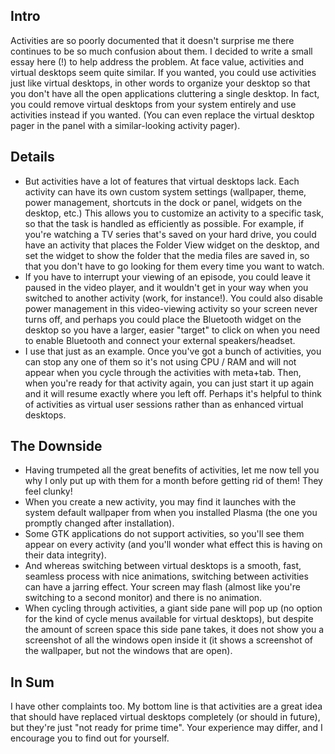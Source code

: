 ## Intro
Activities are so poorly documented that it doesn't surprise me there continues to be so much confusion about them. I decided to write a small essay here (!) to help address the problem.
At face value, activities and virtual desktops seem quite similar. If you wanted, you could use activities just like virtual desktops, in other words to organize your desktop so that you don't have all the open applications cluttering a single desktop. In fact, you could remove virtual desktops from your system entirely and use activities instead if you wanted. (You can even replace the virtual desktop pager in the panel with a similar-looking activity pager).
## Details
- But activities have a lot of features that virtual desktops lack. Each activity can have its own custom system settings (wallpaper, theme, power management, shortcuts in the dock or panel, widgets on the desktop, etc.) This allows you to customize an activity to a specific task, so that the task is handled as efficiently as possible. For example, if you're watching a TV series that's saved on your hard drive, you could have an activity that places the Folder View widget on the desktop, and set the widget to show the folder that the media files are saved in, so that you don't have to go looking for them every time you want to watch. 
- If you have to interrupt your viewing of an episode, you could leave it paused in the video player, and it wouldn't get in your way when you switched to another activity (work, for instance!). You could also disable power management in this video-viewing activity so your screen never turns off, and perhaps you could place the Bluetooth widget on the desktop so you have a larger, easier "target" to click on when you need to enable Bluetooth and connect your external speakers/headset.
- I use that just as an example. Once you've got a bunch of activities, you can stop any one of them so it's not using CPU / RAM and will not appear when you cycle through the activities with meta+tab. Then, when you're ready for that activity again, you can just start it up again and it will resume exactly where you left off. Perhaps it's helpful to think of activities as virtual user sessions rather than as enhanced virtual desktops.

## The Downside
- Having trumpeted all the great benefits of activities, let me now tell you why I only put up with them for a month before getting rid of them! They feel clunky! 
- When you create a new activity, you may find it launches with the system default wallpaper from when you installed Plasma (the one you promptly changed after installation). 
- Some GTK applications do not support activities, so you'll see them appear on every activity (and you'll wonder what effect this is having on their data integrity). 
- And whereas switching between virtual desktops is a smooth, fast, seamless process with nice animations, switching between activities can have a jarring effect. Your screen may flash (almost like you're switching to a second monitor) and there is no animation. 
- When cycling through activities, a giant side pane will pop up (no option for the kind of cycle menus available for virtual desktops), but despite the amount of screen space this side pane takes, it does not show you a screenshot of all the windows open inside it (it shows a screenshot of the wallpaper, but not the windows that are open).

## In Sum
I have other complaints too. My bottom line is that activities are a great idea that should have replaced virtual desktops completely (or should in future), but they're just "not ready for prime time". Your experience may differ, and I encourage you to find out for yourself.
